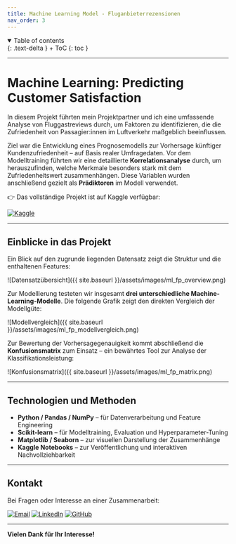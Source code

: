 ```yaml
---
title: Machine Learning Model - Fluganbieterrezensionen
nav_order: 3
---
```


<details open markdown="block">
{: .text-delta }
<summary>Table of contents</summary>
+ ToC
{: toc }
</details>

---

# Machine Learning: Predicting Customer Satisfaction

In diesem Projekt führten mein Projektpartner und ich eine umfassende Analyse von Fluggastreviews durch, um Faktoren zu identifizieren, die die Zufriedenheit von Passagier:innen im Luftverkehr maßgeblich beeinflussen.

Ziel war die Entwicklung eines Prognosemodells zur Vorhersage künftiger Kundenzufriedenheit – auf Basis realer Umfragedaten. Vor dem Modelltraining führten wir eine detaillierte **Korrelationsanalyse** durch, um herauszufinden, welche Merkmale besonders stark mit dem Zufriedenheitswert zusammenhängen. Diese Variablen wurden anschließend gezielt als **Prädiktoren** im Modell verwendet.

👉 Das vollständige Projekt ist auf Kaggle verfügbar:

[![Kaggle](https://img.shields.io/badge/-Kaggle-20BEFF?style=for-the-badge&logo=kaggle&logoColor=white)](https://www.kaggle.com/code/nayon0505/airline-passenger-satisfaction1/notebook)

---

## Einblicke in das Projekt

Ein Blick auf den zugrunde liegenden Datensatz zeigt die Struktur und die enthaltenen Features:

![Datensatzübersicht]({{ site.baseurl }}/assets/images/ml_fp_overview.png)

Zur Modellierung testeten wir insgesamt **drei unterschiedliche Machine-Learning-Modelle**. Die folgende Grafik zeigt den direkten Vergleich der Modellgüte:

![Modellvergleich]({{ site.baseurl }}/assets/images/ml_fp_modellvergleich.png)

Zur Bewertung der Vorhersagegenauigkeit kommt abschließend die **Konfusionsmatrix** zum Einsatz – ein bewährtes Tool zur Analyse der Klassifikationsleistung:

![Konfusionsmatrix]({{ site.baseurl }}/assets/images/ml_fp_matrix.png)

---

## Technologien und Methoden

- **Python / Pandas / NumPy** – für Datenverarbeitung und Feature Engineering
- **Scikit-learn** – für Modelltraining, Evaluation und Hyperparameter-Tuning
- **Matplotlib / Seaborn** – zur visuellen Darstellung der Zusammenhänge
- **Kaggle Notebooks** – zur Veröffentlichung und interaktiven Nachvollziehbarkeit

---

## Kontakt

Bei Fragen oder Interesse an einer Zusammenarbeit:

[![Email](https://img.shields.io/badge/-lenz.nayon@gmail.com-EA4335?style=for-the-badge&logo=gmail&logoColor=white)](mailto:lenz.nayon@gmail.com)
[![LinkedIn](https://img.shields.io/badge/-Nayon%20Lenz%20-0A66C2?style=for-the-badge&logo=linkedin&logoColor=white)](https://www.linkedin.com/in/nayon-lenz-92792530b/)
[![GitHub](https://img.shields.io/badge/-@Nayon0505-181717?style=for-the-badge&logo=github&logoColor=white)](https://github.com/Nayon0505)

---

**Vielen Dank für Ihr Interesse!**
